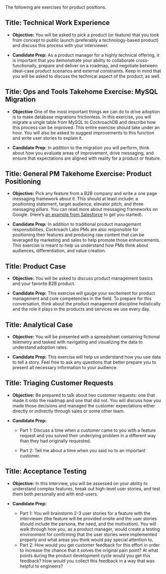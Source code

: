 The following are exercises for product positions.

## **Title: Technical Work Experience**

- **Objective:** You will be asked to pick a product (or feature) that you took from concept to public launch (preferably a technology-based product) and discuss this process with your interviewer.

- **Candidate Prep:** As a product manager for a highly technical offering, it is important that you demonstrate your ability to collaborate cross-functionally, prepare and deliver on a roadmap, and negotiate between ideal-case product scenarios and external constraints. Keep in mind that you will be asked to discuss the technical aspect of the product, as well.

## **Title: Ops and Tools Takehome Exercise: MySQL Migration**

- **Objective** One of the most important things we can do to drive adoption is to make database migrations frictionless. In this exercise, you will migrate a single table from MySQL to CockroachDB and describe how this process can be improved. This entire exercise should take under an hour. You will also be asked to suggest improvements to this function and write user stories to explain it.

- **Candidate Prep:** In addition to the migration you will perform, think about how you evaluate areas of improvement, drive messaging, and ensure that expectations are aligned with reality for a product or feature.

## **Title: General PM Takehome Exercise: Product Positioning**

- **Objective:** Pick any feature from a B2B company and write a one page messaging framework about it. This should at least include: a positioning statement, target audience, elevator pitch, and three messaging pillars. You can read more about messaging frameworks on Google. (Here’s [an example from Salesforce](https://www.pardot.com/blog/how-to-create-brand-messaging-that-really-resonates/) to get you started).

- **Candidate Prep:** In addition to traditional product management responsibilities, Cockroach Labs PMs are also responsible for positioning their features and producing raw content that can be leveraged by marketing and sales to help promote those enhancements. This exercise is meant to help us understand how PMs think about audiences, differentiation, and value creation. 

## **Title:** **Product Case**

- **Objective:** You will be asked to discuss product management basics and your favorite B2B product.

- **Candidate Prep:** This exercise will gauge your excitement for product management and core competencies in the field. To prepare for this conversation, think about the product management discipline holistically and the role it plays in the products and services we use every day.

## **Title:** **Analytical Case**

- **Objective:** You will be presented with a spreadsheet containing fictional telemetry and tasked with navigating and visualizing the data to understand adoption rates.

- **Candidate Prep:** This exercise will help us understand how you use data to tell a story. Feel free to ask any questions that better prepare you to present all necessary information to your audience.

## **Title:** **Triaging Customer Requests**

- **Objective:** Be prepared to talk about two customer requests: one that made it onto the roadmap and one that did not. You will discuss how you made those decisions and managed the customer expectations either directly or indirectly through sales or some other team.

- **Candidate Prep:**

    - Part 1: Discuss a time when a customer came to you with a feature request and you solved their underlying problem in a different way than they had originally requested.

    - Part 2: Tell me about a time when you said no to an important customer. 

## **Title:** **Acceptance Testing**

- **Objective:** In this interview, you will be assessed on your ability to understand complex features, break out high-level user stories, and test them both personally and with end-users.

- **Candidate Prep:** 
    - Part 1: You will brainstorm 2-3 user stories for a feature with the interviewer (the feature will be provided onsite and the user stories should include the persona, the need, and the motivation). You will walk through how you, as a product manager, would create a testing environment for confirming that the user stories were implemented properly and what areas you think would pay special attention to. 
    - Part 2: How would you get customer feedback for this effort in order to increase the chance that it solves the original pain point? At what points during the product development cycle would you get this feedback? How would you collect this feedback in a way that was helpful to engineers?
